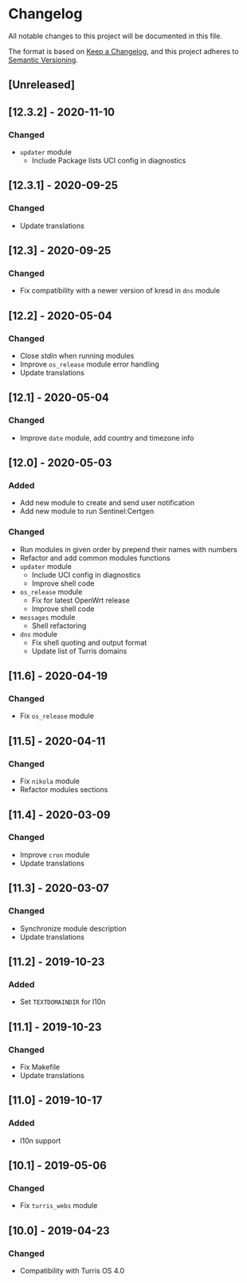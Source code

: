 # Changelog

All notable changes to this project will be documented in this file.

The format is based on [Keep a Changelog](https://keepachangelog.com/en/1.0.0/),
and this project adheres to [Semantic Versioning](https://semver.org/spec/v2.0.0.html).



## [Unreleased]



## [12.3.2] - 2020-11-10

### Changed

- `updater` module
    - Include Package lists UCI config in diagnostics


## [12.3.1] - 2020-09-25

### Changed

- Update translations


## [12.3] - 2020-09-25

### Changed

- Fix compatibility with a newer version of kresd in `dns` module


## [12.2] - 2020-05-04

### Changed

- Close *stdin* when running modules
- Improve `os_release` module error handling
- Update translations


## [12.1] - 2020-05-04

### Changed

- Improve `date` module, add country and timezone info


## [12.0] - 2020-05-03

### Added

- Add new module to create and send user notification
- Add new module to run Sentinel:Certgen

### Changed

- Run modules in given order by prepend their names with numbers
- Refactor and add common modules functions
- `updater` module
    - Include UCI config in diagnostics
    - Improve shell code
- `os_release` module
    - Fix for latest OpenWrt release
    - Improve shell code
- `messages` module
    - Shell refactoring
- `dns` module
    - Fix shell quoting and output format
    - Update list of Turris domains


## [11.6] - 2020-04-19

### Changed

- Fix `os_release` module


## [11.5] - 2020-04-11

### Changed

- Fix `nikola` module
- Refactor modules sections


## [11.4] - 2020-03-09

### Changed

- Improve `cron` module
- Update translations


## [11.3] - 2020-03-07

### Changed

- Synchronize module description
- Update translations


## [11.2] - 2019-10-23

### Added

- Set `TEXTDOMAINDIR` for l10n


## [11.1] - 2019-10-23

### Changed

- Fix Makefile
- Update translations


## [11.0] - 2019-10-17

### Added

- l10n support


## [10.1] - 2019-05-06

### Changed

- Fix `turris_webs` module


## [10.0] - 2019-04-23

### Changed

- Compatibility with Turris OS 4.0
